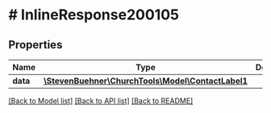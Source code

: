 # # InlineResponse200105

## Properties

Name | Type | Description | Notes
------------ | ------------- | ------------- | -------------
**data** | [**\StevenBuehner\ChurchTools\Model\ContactLabel1**](ContactLabel1.md) |  | [optional]

[[Back to Model list]](../../README.md#models) [[Back to API list]](../../README.md#endpoints) [[Back to README]](../../README.md)
